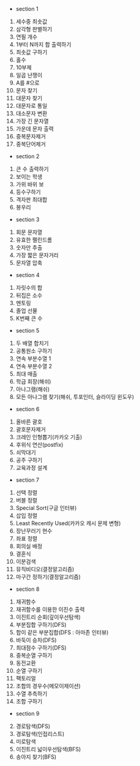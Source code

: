 - section 1

1. 세수중 최솟값
2. 삼각형 판별하기
3. 연필 개수
4. 1부터 N까지 합 출력하기
5. 최솟값 구하기
6. 홀수
7. 10부제
8. 일곱 난쟁이
9. A를 #으로
10. 문자 찾기
11. 대문자 찾기
12. 대문자로 통일
13. 대소문자 변환
14. 가장 긴 문자열
15. 가운데 문자 출력
16. 중복문자제거
17. 중복단어제거

- section 2

1. 큰 수 출력하기
2. 보이는 학생
3. 가위 바위 보
4. 등수구하기
5. 격자판 최대합
6. 봉우리

- section 3

1. 회문 문자열
2. 유효한 팰린드롬
3. 숫자만 추출
4. 가장 짧은 문자거리
5. 문자열 압축

- section 4

1. 자릿수의 합
2. 뒤집은 소수
3. 멘토링
4. 졸업 선물
5. K번째 큰 수

- section 5

1. 두 배열 합치기
2. 공통원소 구하기
3. 연속 부분수열 1
4. 연속 부분수열 2
5. 최대 매출
6. 학급 회장(해쉬)
7. 아나그램(해쉬)
8. 모든 아나그램 찾기(해쉬, 투포인터, 슬라이딩 윈도우)

- section 6

1. 올바른 괄호
2. 괄호문자제거
3. 크레인 인형뽑기(카카오 기출)
4. 후위식 연산(postfix)
5. 쇠막대기
6. 공주 구하기
7. 교육과정 설계

- section 7

1. 선택 정렬
2. 버블 정렬
3. Special Sort(구글 인터뷰)
4. 삽입 정렬
5. Least Recently Used(카카오 캐시 문제 변형)
6. 장난꾸러기 현수
7. 좌표 정렬
8. 회의실 배정
9. 결혼식
10. 이분검색
11. 뮤직비디오(결정알고리즘)
12. 마구간 정하기(결정알고리즘)

- section 8

1. 재귀함수
2. 재귀함수를 이용한 이진수 출력
3. 이진트리 순회(깊이우선탐색)
4. 부분집합 구하기(DFS)
5. 합이 같은 부분집합(DFS : 아마존 인터뷰)
6. 바둑이 승차(DFS)
7. 최대점수 구하기(DFS)
8. 중복순열 구하기
9. 동전교환
10. 순열 구하기
11. 팩토리얼
12. 조합의 경우수(메모이제이션)
13. 수열 추측하기
14. 조합 구하기

- section 9

2. 경로탐색(DFS)
3. 경로탐색(인접리스트)
4. 미로탐색
5. 이진트리 넓이우선탐색(BFS)
6. 송아지 찾기(BFS)

